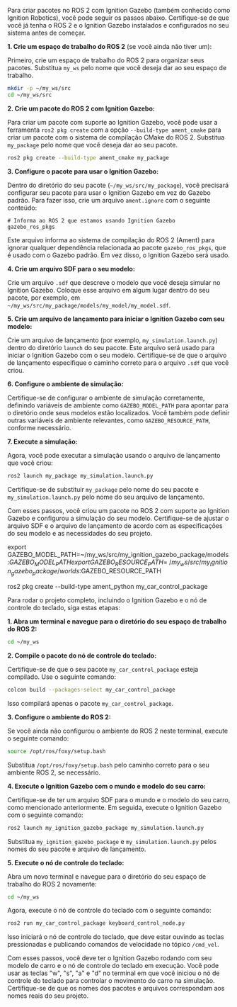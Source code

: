 Para criar pacotes no ROS 2 com Ignition Gazebo (também conhecido como Ignition Robotics), você pode seguir os passos abaixo. Certifique-se de que você já tenha o ROS 2 e o Ignition Gazebo instalados e configurados no seu sistema antes de começar.

**1. Crie um espaço de trabalho do ROS 2** (se você ainda não tiver um):

Primeiro, crie um espaço de trabalho do ROS 2 para organizar seus pacotes. Substitua `my_ws` pelo nome que você deseja dar ao seu espaço de trabalho.

```bash
mkdir -p ~/my_ws/src
cd ~/my_ws/src
```

**2. Crie um pacote do ROS 2 com Ignition Gazebo:**

Para criar um pacote com suporte ao Ignition Gazebo, você pode usar a ferramenta `ros2 pkg create` com a opção `--build-type ament_cmake` para criar um pacote com o sistema de compilação CMake do ROS 2. Substitua `my_package` pelo nome que você deseja dar ao seu pacote.

```bash
ros2 pkg create --build-type ament_cmake my_package
```

**3. Configure o pacote para usar o Ignition Gazebo:**

Dentro do diretório do seu pacote (`~/my_ws/src/my_package`), você precisará configurar seu pacote para usar o Ignition Gazebo em vez do Gazebo padrão. Para fazer isso, crie um arquivo `ament.ignore` com o seguinte conteúdo:

```plaintext
# Informa ao ROS 2 que estamos usando Ignition Gazebo
gazebo_ros_pkgs
```

Este arquivo informa ao sistema de compilação do ROS 2 (Ament) para ignorar qualquer dependência relacionada ao pacote `gazebo_ros_pkgs`, que é usado com o Gazebo padrão. Em vez disso, o Ignition Gazebo será usado.

**4. Crie um arquivo SDF para o seu modelo:**

Crie um arquivo `.sdf` que descreve o modelo que você deseja simular no Ignition Gazebo. Coloque esse arquivo em algum lugar dentro do seu pacote, por exemplo, em `~/my_ws/src/my_package/models/my_model/my_model.sdf`.

**5. Crie um arquivo de lançamento para iniciar o Ignition Gazebo com seu modelo:**

Crie um arquivo de lançamento (por exemplo, `my_simulation.launch.py`) dentro do diretório `launch` do seu pacote. Este arquivo será usado para iniciar o Ignition Gazebo com o seu modelo. Certifique-se de que o arquivo de lançamento especifique o caminho correto para o arquivo `.sdf` que você criou.

**6. Configure o ambiente de simulação:**

Certifique-se de configurar o ambiente de simulação corretamente, definindo variáveis de ambiente como `GAZEBO_MODEL_PATH` para apontar para o diretório onde seus modelos estão localizados. Você também pode definir outras variáveis de ambiente relevantes, como `GAZEBO_RESOURCE_PATH`, conforme necessário.

**7. Execute a simulação:**

Agora, você pode executar a simulação usando o arquivo de lançamento que você criou:

```bash
ros2 launch my_package my_simulation.launch.py
```

Certifique-se de substituir `my_package` pelo nome do seu pacote e `my_simulation.launch.py` pelo nome do seu arquivo de lançamento.

Com esses passos, você criou um pacote no ROS 2 com suporte ao Ignition Gazebo e configurou a simulação do seu modelo. Certifique-se de ajustar o arquivo SDF e o arquivo de lançamento de acordo com as especificações do seu modelo e as necessidades do seu projeto.

export GAZEBO_MODEL_PATH=~/my_ws/src/my_ignition_gazebo_package/models:$GAZEBO_MODEL_PATH
export GAZEBO_RESOURCE_PATH=~/my_ws/src/my_ignition_gazebo_package/worlds:$GAZEBO_RESOURCE_PATH

ros2 pkg create --build-type ament_python my_car_control_package

Para rodar o projeto completo, incluindo o Ignition Gazebo e o nó de controle do teclado, siga estas etapas:

**1. Abra um terminal e navegue para o diretório do seu espaço de trabalho do ROS 2:**

```bash
cd ~/my_ws
```

**2. Compile o pacote do nó de controle do teclado:**

Certifique-se de que o seu pacote `my_car_control_package` esteja compilado. Use o seguinte comando:

```bash
colcon build --packages-select my_car_control_package
```

Isso compilará apenas o pacote `my_car_control_package`.

**3. Configure o ambiente do ROS 2:**

Se você ainda não configurou o ambiente do ROS 2 neste terminal, execute o seguinte comando:

```bash
source /opt/ros/foxy/setup.bash
```

Substitua `/opt/ros/foxy/setup.bash` pelo caminho correto para o seu ambiente ROS 2, se necessário.

**4. Execute o Ignition Gazebo com o mundo e modelo do seu carro:**

Certifique-se de ter um arquivo SDF para o mundo e o modelo do seu carro, como mencionado anteriormente. Em seguida, execute o Ignition Gazebo com o seguinte comando:

```bash
ros2 launch my_ignition_gazebo_package my_simulation.launch.py
```

Substitua `my_ignition_gazebo_package` e `my_simulation.launch.py` pelos nomes do seu pacote e arquivo de lançamento.

**5. Execute o nó de controle do teclado:**

Abra um novo terminal e navegue para o diretório do seu espaço de trabalho do ROS 2 novamente:

```bash
cd ~/my_ws
```

Agora, execute o nó de controle do teclado com o seguinte comando:

```bash
ros2 run my_car_control_package keyboard_control_node.py
```

Isso iniciará o nó de controle do teclado, que deve estar ouvindo as teclas pressionadas e publicando comandos de velocidade no tópico `/cmd_vel`.

Com esses passos, você deve ter o Ignition Gazebo rodando com seu modelo de carro e o nó de controle do teclado em execução. Você pode usar as teclas "w", "s", "a" e "d" no terminal em que você iniciou o nó de controle do teclado para controlar o movimento do carro na simulação. Certifique-se de que os nomes dos pacotes e arquivos correspondam aos nomes reais do seu projeto.
